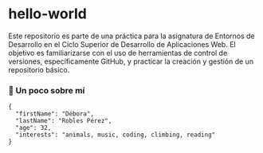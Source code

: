 # hello-world
Este repositorio es parte de una práctica para la asignatura de Entornos de Desarrollo en el Ciclo Superior de Desarrollo de Aplicaciones Web. El objetivo es familiarizarse con el uso de herramientas de control de versiones, específicamente GitHub, y practicar la creación y gestión de un repositorio básico.

### :raising_hand: Un poco sobre mí
```
{
  "firstName": "Débora",
  "lastName": "Robles Pérez",
  "age": 32,
  "interests": "animals, music, coding, climbing, reading"
}
```
